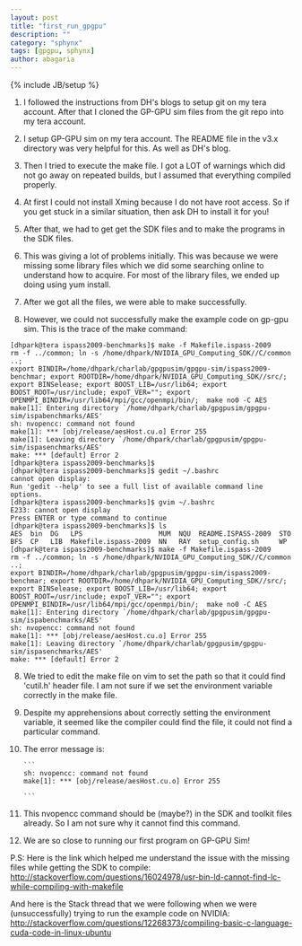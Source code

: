 ```yaml
---
layout: post
title: "first_run_gpgpu"
description: ""
category: "sphynx"
tags: [gpgpu, sphynx]
author: abagaria
---
```

{% include JB/setup %}


1. I followed the instructions from DH's blogs to setup git on my tera account. After that I cloned the GP-GPU sim files from the git repo into my tera account. 

2. I setup GP-GPU sim on my tera account. The README file in the v3.x directory was very helpful for this. As well as DH's blog. 

3. Then I tried to execute the make file. I got a LOT of warnings which did not go away on repeated builds, but I assumed that everything compiled properly.

3. At first I could not install Xming because I do not have root access. So if you get stuck in a similar situation, then ask DH to install it for you!

4. After that, we had to get get the SDK files and to make the programs in the SDK files. 

5. This was giving a lot of problems initially. This was because we were missing some library files which we did some searching online to understand how to acquire. For most of the library files, we ended up doing using yum install. 

6. After we got all the files, we were able to make successfully. 

7. However, we could not successfully make the example code on gp-gpu sim. This is the trace of the make command: 

```
[dhpark@tera ispass2009-benchmarks]$ make -f Makefile.ispass-2009
rm -f ../common; ln -s /home/dhpark/NVIDIA_GPU_Computing_SDK//C/common ..;
export BINDIR=/home/dhpark/charlab/gpgpusim/gpgpu-sim/ispass2009-benchmar; export ROOTDIR=/home/dhpark/NVIDIA_GPU_Computing_SDK//src/; export BINSelease; export BOOST_LIB=/usr/lib64; export BOOST_ROOT=/usr/include; expoT_VER=""; export OPENMPI_BINDIR=/usr/lib64/mpi/gcc/openmpi/bin/;  make no0 -C AES
make[1]: Entering directory `/home/dhpark/charlab/gpgpusim/gpgpu-sim/ispabenchmarks/AES'
sh: nvopencc: command not found
make[1]: *** [obj/release/aesHost.cu.o] Error 255
make[1]: Leaving directory `/home/dhpark/charlab/gpgpusim/gpgpu-sim/ispasenchmarks/AES'
make: *** [default] Error 2
[dhpark@tera ispass2009-benchmarks]$
[dhpark@tera ispass2009-benchmarks]$ gedit ~/.bashrc
cannot open display:
Run 'gedit --help' to see a full list of available command line options.
[dhpark@tera ispass2009-benchmarks]$ gvim ~/.bashrc
E233: cannot open display
Press ENTER or type command to continue
[dhpark@tera ispass2009-benchmarks]$ ls
AES  bin  DG   LPS                   MUM  NQU  README.ISPASS-2009  STO
BFS  CP   LIB  Makefile.ispass-2009  NN   RAY  setup_config.sh     WP
[dhpark@tera ispass2009-benchmarks]$ make -f Makefile.ispass-2009
rm -f ../common; ln -s /home/dhpark/NVIDIA_GPU_Computing_SDK//C/common ..;
export BINDIR=/home/dhpark/charlab/gpgpusim/gpgpu-sim/ispass2009-benchmar; export ROOTDIR=/home/dhpark/NVIDIA_GPU_Computing_SDK//src/; export BINSelease; export BOOST_LIB=/usr/lib64; export BOOST_ROOT=/usr/include; expoT_VER=""; export OPENMPI_BINDIR=/usr/lib64/mpi/gcc/openmpi/bin/;  make no0 -C AES
make[1]: Entering directory `/home/dhpark/charlab/gpgpusim/gpgpu-sim/ispabenchmarks/AES'
sh: nvopencc: command not found
make[1]: *** [obj/release/aesHost.cu.o] Error 255
make[1]: Leaving directory `/home/dhpark/charlab/gpgpusim/gpgpu-sim/ispasenchmarks/AES'
make: *** [default] Error 2
```

8. We tried to edit the make file on vim to set the path so that it could find 'cutil.h' header file. I am not sure if we set the environment variable correctly in the make file. 

9. Despite my apprehensions about correctly setting the environment variable, it seemed like the compiler could find the file, it could not find a particular command. 

10. The error message is: 

		```
		sh: nvopencc: command not found
		make[1]: *** [obj/release/aesHost.cu.o] Error 255
		
		```

11. This nvopencc command should be (maybe?) in the SDK and toolkit files already. So I am not sure why it cannot find this command. 

12. We are so close to running our first program on GP-GPU Sim!


P.S: Here is the link which helped me understand the issue with the missing files while getting the SDK to compile: 
http://stackoverflow.com/questions/16024978/usr-bin-ld-cannot-find-lc-while-compiling-with-makefile

And here is the Stack thread that we were following when we were (unsuccessfully) trying to run the example code on NVIDIA:
http://stackoverflow.com/questions/12268373/compiling-basic-c-language-cuda-code-in-linux-ubuntu
